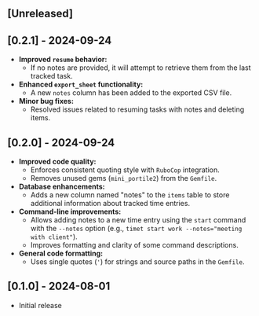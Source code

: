 ## [Unreleased]

## [0.2.1] - 2024-09-24

* **Improved `resume` behavior:**
    * If no notes are provided, it will attempt to retrieve them from the last tracked task.
* **Enhanced `export_sheet` functionality:**
    * A new `notes` column has been added to the exported CSV file.
* **Minor bug fixes:**
    * Resolved issues related to resuming tasks with notes and deleting items.


## [0.2.0] - 2024-09-24

* **Improved code quality:**
    * Enforces consistent quoting style with `RuboCop` integration.
    * Removes unused gems (`mini_portile2`) from the `Gemfile`.
* **Database enhancements:**
    * Adds a new column named "notes" to the `items` table to store additional information about tracked time entries.
* **Command-line improvements:**
    * Allows adding notes to a new time entry using the `start` command with the `--notes` option (e.g., `timet start work --notes="meeting with client"`).
    * Improves formatting and clarity of some command descriptions.
* **General code formatting:**
    * Uses single quotes (`'`) for strings and source paths in the `Gemfile`.

## [0.1.0] - 2024-08-01

- Initial release

